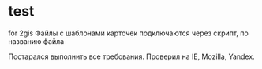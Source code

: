 # test
for 2gis
Файлы с шаблонами карточек подключаются через скрипт, по названию файла
<script language='javascript' src='data\narrow-wide-narrow.js'></script>
Постарался выполнить все требования. Проверил на IE, Mozilla, Yandex.
